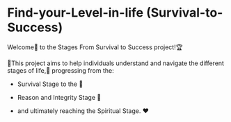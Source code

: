 # Find-your-Level-in-life (Survival-to-Success)

Welcome🎉 to the Stages From Survival to Success project!🏆


📌This project aims to help individuals understand and navigate the different stages of life,💖 
progressing from the:

- Survival Stage to the 🌱
 
- Reason and Integrity Stage 🧠
  
- and ultimately reaching the Spiritual Stage. ❤️


